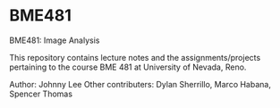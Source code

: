 # BME481
BME481: Image Analysis

This repository contains lecture notes and the assignments/projects pertaining to the course BME 481 at University of Nevada, Reno.

Author: Johnny Lee
Other contributers: Dylan Sherrillo, Marco Habana, Spencer Thomas
